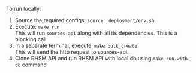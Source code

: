 To run locally:  
1. Source the required configs: `source _deployment/env.sh`
2. Execute: `make run`  
This will run `sources-api` along with all its dependencies. This is a blocking call.
3. In a separate terminal, execute: ```make bulk_create```  
This will send the http request to sources-api.
4. Clone RHSM API and run RHSM API with local db using `make run-with-db` command